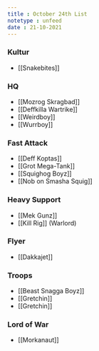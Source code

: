 ```yaml
---
title : October 24th List
notetype : unfeed
date : 21-10-2021
---
```


### Kultur
* [[Snakebites]]

### HQ
* [[Mozrog Skragbad]]
* [[Deffkilla Wartrike]]
* [[Weirdboy]]
* [[Wurrboy]]

### Fast Attack
* [[Deff Koptas]]
* [[Grot Mega-Tank]]
* [[Squighog Boyz]]
*  [[Nob on Smasha Squig]]

### Heavy Support
* [[Mek Gunz]]
* [[Kill Rig]] (Warlord)

### Flyer
* [[Dakkajet]]

### Troops
* [[Beast Snagga Boyz]]
* [[Gretchin]]
* [[Gretchin]]

### Lord of War
* [[Morkanaut]]